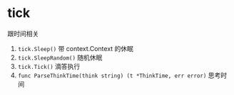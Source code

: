 # tick

跟时间相关

1. `tick.Sleep()` 带 context.Context 的休眠
2. `tick.SleepRandom()` 随机休眠
3. `tick.Tick()` 滴答执行
4. `func ParseThinkTime(think string) (t *ThinkTime, err error)` 思考时间

